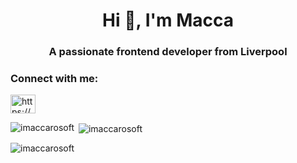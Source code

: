 <h1 align="center">Hi 👋, I'm Macca</h1>
<h3 align="center">A passionate frontend developer from Liverpool</h3>



<h3 align="left">Connect with me:</h3>
<p align="left">
<a href="https://discord.gg/https://discord.gg/microsoft" target="blank"><img align="center" src="https://raw.githubusercontent.com/rahuldkjain/github-profile-readme-generator/master/src/images/icons/Social/discord.svg" alt="https://discord.gg/microsoft" height="30" width="40" /></a>
</p>



<p><img align="left" src="https://github-readme-stats.vercel.app/api/top-langs?username=imaccarosoft&show_icons=true&locale=en&layout=compact" alt="imaccarosoft" /></p>

<p>&nbsp;<img align="center" src="https://github-readme-stats.vercel.app/api?username=imaccarosoft&show_icons=true&locale=en" alt="imaccarosoft" /></p>

<p><img align="center" src="https://github-readme-streak-stats.herokuapp.com/?user=imaccarosoft&" alt="imaccarosoft" /></p>
